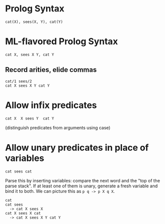 # Prolog Syntax

```
cat(X), sees(X, Y), cat(Y)
```

# ML-flavored Prolog Syntax

```
cat X, sees X Y, cat Y
```

## Record arities, elide commas

```
cat/1 sees/2
cat X sees X Y cat Y
```

# Allow infix predicates

```
cat X  X sees Y  cat Y
```

(distinguish predicates from arguments using case)

# Allow unary predicates in place of variables

```
cat sees cat
```

Parse this by inserting variables: compare the next word and the "top of the parse stack".
If at least one of them is unary, generate a fresh variable and bind it to both.
We can picture this as `p q -> p X q X`.

```
cat
cat sees
  -> cat X sees X
cat X sees X cat
  -> cat X sees X Y cat Y
```
